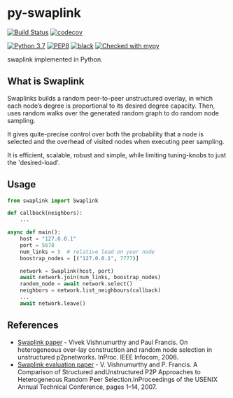 # py-swaplink
[![Build Status](https://travis-ci.com/aratz-lasa/py-swaplink.svg?branch=master)](https://travis-ci.com/aratz-lasa/py-swaplink)
[![codecov](https://codecov.io/gh/aratz-lasa/py-swaplink/branch/master/graph/badge.svg)](https://codecov.io/gh/aratz-lasa/py-swaplink)

[![Python 3.7](https://img.shields.io/badge/python-3.7-blue.svg)](https://www.python.org/downloads/release/python-370/)
[![PEP8](https://img.shields.io/badge/code%20style-pep8-orange.svg)](https://www.python.org/dev/peps/pep-0008/)
[![black](https://img.shields.io/badge/code%20style-black-000000.svg)](https://github.com/psf/black)
[![Checked with mypy](http://www.mypy-lang.org/static/mypy_badge.svg)](http://mypy-lang.org/)

swaplink implemented in Python.

## What is Swaplink
Swaplinks builds a random peer-to-peer unstructured overlay, in which each node’s degree is proportional to its desired degree capacity. Then, uses random walks over the generated random graph to do random node sampling.

It gives quite-precise control over both the probability that a node is selected and the overhead of visited nodes when executing peer sampling.

It is efficient, scalable, robust and simple, while limiting tuning-knobs to just the 'desired-load'.

## Usage
```python
from swaplink import Swaplink

def callback(neighbors):
    ...

async def main():
    host = "127.0.0.1"
    port = 5678
    num_links = 5  # relative load on your node
    boostrap_nodes = [("127.0.0.1", 7777)]

    network = Swaplink(host, port)
    await network.join(num_links, boostrap_nodes)
    random_node = await network.select()
    neighbors = network.list_neighbours(callback)
    ...
    await network.leave()
```

## References
* [Swaplink paper](http://citeseerx.ist.psu.edu/viewdoc/summary?doi=10.1.1.365.9926) - Vivek Vishnumurthy and Paul Francis. On heterogeneous over-lay construction and random node selection in unstructured p2pnetworks. InProc. IEEE Infocom, 2006.
* [Swaplink evaluation paper](https://www.usenix.org/event/usenix07/tech/full_papers/vishnumurthy/vishnumurthy.pdf) - V. Vishnumurthy and P. Francis.  A Comparison of Structured andUnstructured P2P Approaches to Heterogeneous Random Peer Selection.InProceedings of the USENIX Annual Technical Conference, pages 1–14, 2007.
